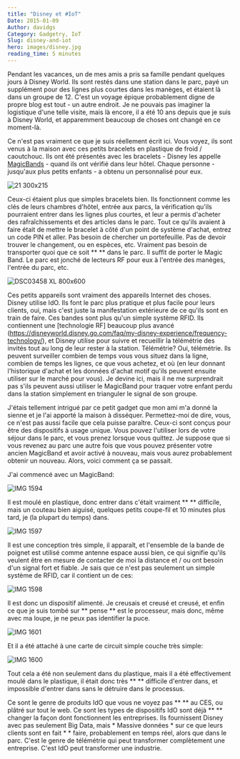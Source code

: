 ```yaml
---
title: "Disney et #IoT"
Date: 2015-01-09
Author: davidgs
Category: Gadgetry, IoT
Slug: disney-and-iot
hero: images/disney.jpg
reading_time: 5 minutes
---
```


Pendant les vacances, un de mes amis a pris sa famille pendant quelques jours à Disney World. Ils sont restés dans une station dans le parc, payé un supplément pour des lignes plus courtes dans les manèges, et étaient là dans un groupe de 12. C'est un voyage épique probablement digne de propre blog est tout - un autre endroit. Je ne pouvais pas imaginer la logistique d'une telle visite, mais là encore, il a été 10 ans depuis que je suis à Disney World, et apparemment beaucoup de choses ont changé en ce moment-là.

Ce n'est pas vraiment ce que je suis réellement écrit ici. Vous voyez, ils sont venus à la maison avec ces petits bracelets en plastique de froid / caoutchouc. Ils ont été présentés avec les bracelets - Disney les appelle [MagicBands](http://www.google.com/aclk?sa=l&ai=Cn6YVIyGwVIPdI4jYpgPmt4KIBbCdkLcJsPD6kYECuJ7GvaYBCAAQASC5VGDJ7qeKpKTEEaABxvSz_gPIAQGqBB9P0GZkOBPEgK6Ouy6vIILHWD0Zp9Iw_GHI6nWnsLbCgAWQToAHgNn1RYgHAZAHAqgHpr4b&sig=AOD64_3AYdOTwEhFZiBYvxQJk4hZsV2IfQ&rct=j&q=&ved=0CCAQ0Qw&adurl=http://ad.doubleclick.net/clk%3B252175360%3B76276805%3Bl%3Bu%3Dms%3Fhttps://disneyworld.disney.go.com/plan/my-disney-experience/bands-cards/%3FCMP%3DKNC-WDW_FY15_DOM_NGE_BR_MagicBands%7CG%7C4151322.NG.AM.02.01%26keyword_id%3DsX37LLiAO_dc%7Cdisney%2520magic%2520band%7C68978719648%7Ce%7C15402cl14044) - quand ils ont vérifié dans leur hôtel. Chaque personne - jusqu'aux plus petits enfants - a obtenu un personnalisé pour eux.

![21 300x215](/posts/category/iot/iot-hardware/images/21-300x215.jpg )

Ceux-ci étaient plus que simples bracelets bien. Ils fonctionnent comme les clés de leurs chambres d'hôtel, entrée aux parcs, la vérification qu'ils pourraient entrer dans les lignes plus courtes, et leur a permis d'acheter des rafraîchissements et des articles dans le parc. Tout ce qu'ils avaient à faire était de mettre le bracelet à côté d'un point de système d'achat, entrez un code PIN et aller. Pas besoin de chercher un portefeuille. Pas de devoir trouver le changement, ou en espèces, etc. Vraiment pas besoin de transporter quoi que ce soit ** ** dans le parc. Il suffit de porter le Magic Band. Le parc est jonché de lecteurs RF pour eux à l'entrée des manèges, l'entrée du parc, etc.

![DSC03458 XL 800x600](/posts/category/iot/iot-hardware/images/DSC03458-XL-800x600.jpg)

Ces petits appareils sont vraiment des appareils Internet des choses. Disney utilise IdO. Ils font le parc plus pratique et plus facile pour leurs clients, oui, mais c'est juste la manifestation extérieure de ce qu'ils sont en train de faire. Ces bandes sont plus qu'un simple système RFID. Ils contiennent une [technologie RF] beaucoup plus avancé (https://disneyworld.disney.go.com/faq/my-disney-experience/frequency-technology/), et Disney utilise pour suivre et recueillir la télémétrie des invités tout au long de leur rester à la station. Télémétrie? Oui, télémétrie. Ils peuvent surveiller combien de temps vous vous situez dans la ligne, combien de temps les lignes, ce que vous achetez, et où (en leur donnant l'historique d'achat et les données d'achat motif qu'ils peuvent ensuite utiliser sur le marché pour vous). Je devine ici, mais il ne me surprendrait pas s'ils peuvent aussi utiliser le MagicBand pour traquer votre enfant perdu dans la station simplement en trianguler le signal de son groupe.

J'étais tellement intrigué par ce petit gadget que mon ami m'a donné la sienne et je l'ai apporté la maison à disséquer. Permettez-moi de dire, vous, ce n'est pas aussi facile que cela puisse paraître. Ceux-ci sont conçus pour être des dispositifs à usage unique. Vous pouvez l'utiliser lors de votre séjour dans le parc, et vous prenez lorsque vous quittez. Je suppose que si vous revenez au parc une autre fois que vous pouvez présenter votre ancien MagicBand et avoir activé à nouveau, mais vous aurez probablement obtenir un nouveau. Alors, voici comment ça se passait.

J'ai commencé avec un MagicBand:

![IMG 1594](/posts/category/iot/iot-hardware/images/IMG_1594.jpg)

Il est moulé en plastique, donc entrer dans c'était vraiment ** ** difficile, mais un couteau bien aiguisé, quelques petits coupe-fil et 10 minutes plus tard, je (la plupart du temps) dans.

![IMG 1597](/posts/category/iot/iot-hardware/images/IMG_1597.jpg)

Il est une conception très simple, il apparaît, et l'ensemble de la bande de poignet est utilisé comme antenne espace aussi bien, ce qui signifie qu'ils veulent être en mesure de contacter de moi la distance et / ou ont besoin d'un signal fort et fiable. Je sais que ce n'est pas seulement un simple système de RFID, car il contient un de ces:

![IMG 1598](/posts/category/iot/iot-hardware/images/IMG_1598.jpg)

Il est donc un dispositif alimenté. Je creusais et creusé et creusé, et enfin ce que je suis tombé sur ** pense ** est le processeur, mais donc, même avec ma loupe, je ne peux pas identifier la puce.

![IMG 1601](/posts/category/iot/iot-hardware/images/IMG_1601.jpg)

Et il a été attaché à une carte de circuit simple couche très simple:

![IMG 1600](/posts/category/iot/iot-hardware/images/IMG_1600.jpg)

Tout cela a été non seulement dans du plastique, mais il a été effectivement moulé dans le plastique, il était donc très ** ** difficile d'entrer dans, et impossible d'entrer dans sans le détruire dans le processus.

Ce sont le genre de produits IdO que vous ne voyez pas ** ** au CES, ou plâtré sur tout le web. Ce sont les types de dispositifs IdO sont déjà ** ** changer la façon dont fonctionnent les entreprises. Ils fournissent Disney avec pas seulement Big Data, mais * Massive données * sur ce que leurs clients sont en fait * * faire, probablement en temps réel, alors que dans le parc. C'est le genre de télémétrie qui peut transformer complètement une entreprise. C'est IdO peut transformer une industrie.
